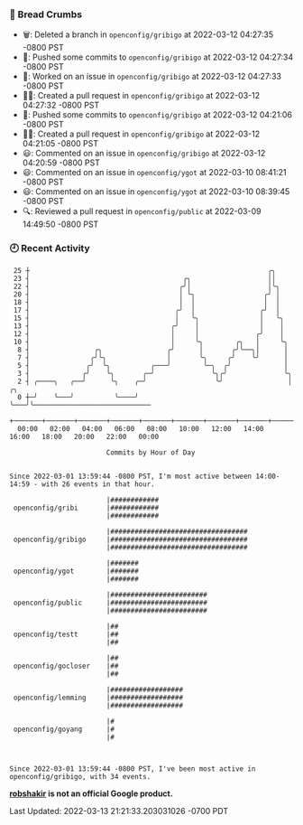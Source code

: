 ### 🍞 Bread Crumbs

 * 🗑: Deleted a branch in `openconfig/gribigo` at 2022-03-12 04:27:35 -0800 PST
 * 🚢: Pushed some commits to `openconfig/gribigo` at 2022-03-12 04:27:34 -0800 PST
 * 👀: Worked on an issue in `openconfig/gribigo` at 2022-03-12 04:27:33 -0800 PST
 * ✍🏼: Created a pull request in `openconfig/gribigo` at 2022-03-12 04:27:32 -0800 PST
 * 🚢: Pushed some commits to `openconfig/gribigo` at 2022-03-12 04:21:06 -0800 PST
 * ✍🏼: Created a pull request in `openconfig/gribigo` at 2022-03-12 04:21:05 -0800 PST
 * 😃: Commented on an issue in `openconfig/gribigo` at 2022-03-12 04:20:59 -0800 PST
 * 😃: Commented on an issue in `openconfig/ygot` at 2022-03-10 08:41:21 -0800 PST
 * 😃: Commented on an issue in `openconfig/ygot` at 2022-03-10 08:39:45 -0800 PST
 * 🔍: Reviewed a pull request in  `openconfig/public` at 2022-03-09 14:49:50 -0800 PST

### 🕘 Recent Activity
```
 25 ┼                                                           ╭╮
 23 ┤                                      ╭╮                   ││
 22 ┤                                     ╭╯│                   │╰╮
 20 ┤                                     │ ╰╮                 ╭╯ │
 18 ┤                                     │  │                 │  │
 17 ┤                                    ╭╯  │                ╭╯  │
 15 ┤                                    │   ╰╮               │   ╰╮
 13 ┤                                   ╭╯    │               │    │
 12 ┤                                   │     │              ╭╯    │
 10 ┤                                   │     ╰╮        ╭╮   │     ╰╮
  8 ┤                ╭╮                ╭╯      │       ╭╯╰──╮│      │
  7 ┤               ╭╯╰╮               │       ╰╮     ╭╯    ╰╯      │
  5 ┤              ╭╯  ╰╮          ╭───╯        ╰─╮  ╭╯             │
  3 ┤             ╭╯    ╰╮       ╭─╯              ╰╮╭╯              ╰╮
  2 ┤ ╭────╮   ╭──╯      ╰╮    ╭─╯                 ╰╯                │   ╭╮
  0 ┼─╯    ╰───╯          ╰────╯                                     ╰───╯╰─────────────────────────────
    +───────+───────+───────+───────+───────+───────+───────+───────+───────+───────+───────+───────+────
  00:00   02:00   04:00   06:00   08:00   10:00   12:00   14:00   16:00   18:00   20:00   22:00   00:00   

						Commits by Hour of Day


Since 2022-03-01 13:59:44 -0800 PST, I'm most active between 14:00-14:59 - with 26 events in that hour.

```



```
                        |############
 openconfig/gribi       |############
                        |############

                        |##################################
 openconfig/gribigo     |##################################
                        |##################################

                        |#######
 openconfig/ygot        |#######
                        |#######

                        |########################
 openconfig/public      |########################
                        |########################

                        |##
 openconfig/testt       |##
                        |##

                        |##
 openconfig/gocloser    |##
                        |##

                        |##################
 openconfig/lemming     |##################
                        |##################

                        |#
 openconfig/goyang      |#
                        |#



Since 2022-03-01 13:59:44 -0800 PST, I've been most active in openconfig/gribigo, with 34 events.

```
**[robshakir](mailto:robjs@google.com) is not an official Google product.**  


Last Updated: 2022-03-13 21:21:33.203031026 -0700 PDT
